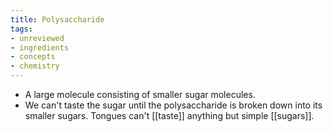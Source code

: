 ```yaml
---
title: Polysaccharide
tags:
- unreviewed
- ingredients
- concepts
- chemistry
---
```


* A large molecule consisting of smaller sugar molecules.
* We can't taste the sugar until the polysaccharide is broken down into its smaller sugars. Tongues can't [[taste]] anything but simple [[sugars]].